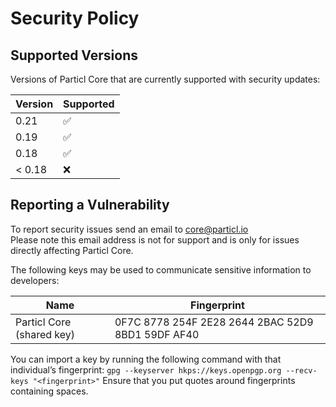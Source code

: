 # Security Policy

## Supported Versions

Versions of Particl Core that are currently supported with security updates:

| Version | Supported          |
| ------- | ------------------ |
| 0.21    | :white_check_mark: |
| 0.19    | :white_check_mark: |
| 0.18    | :white_check_mark: |
| < 0.18  | :x:                |

## Reporting a Vulnerability

To report security issues send an email to core@particl.io \
Please note this email address is not for support and is only for issues directly affecting Particl Core.


The following keys may be used to communicate sensitive information to developers:

| Name | Fingerprint |
|------|-------------|
| Particl Core (shared key) | 0F7C 8778 254F 2E28 2644  2BAC 52D9 8BD1 59DF AF40 |

You can import a key by running the following command with that individual’s fingerprint: `gpg --keyserver hkps://keys.openpgp.org --recv-keys "<fingerprint>"` Ensure that you put quotes around fingerprints containing spaces.
